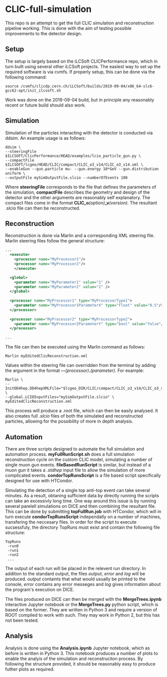 # CLIC-full-simulation
This repo is an attempt to get the full CLIC simulation and reconstruction pipeline working. This is done with the aim of testing possible improvements to the detector design.



## Setup
The setup is largely based on the iLCSoft CLICPerformance repo, which in turn built using several other iLCSoft projects. The easiest way to set up the required software is via cvmfs. If properly setup, this can be done via the following command:

```
source /cvmfs/clicdp.cern.ch/iLCSoft/builds/2019-09-04/x86_64-slc6-gcc62-opt/init_ilcsoft.sh
```

Work was done on the 2019-09-04 build, but in principle any reasonably recent or future build should also work.



## Simulation
Simulation of the particles interacting with the detector is conducted via ddsim. An example usage is as follows:

```
ddsim \
--steeringFile $ILCSOFT/ClicPerformance/HEAD/examples/lcio_particle_gun.py \
--compactFile $ILCSOFT/lcgeo/HEAD/CLIC/compact/CLIC_o3_v14/CLIC_o3_v14.xml \
--enableGun --gun.particle mu- --gun.energy 10*GeV --gun.distribution uniform \
--outputFile mySimOutputFile.slcio --numberOfEvents 100
```

Where **steeringFile** corresponds to the file that defines the parameters of the simulation, **compactFile** describes the geometry and design of the detector and the other arguments are reasonably self explanatory. The compact files come in the format **CLIC\_o**_(option)_**\_v**_(version)_. The resultant .slcio file can then be reconstructed.



## Reconstruction
Reconstruction is done via Marlin and a corresponding XML steering file. Marlin steering files follow the general structure:

```XML
...
  <execute>
    <processor name="MyProcessor1"/>
    <processor name="MyProcessor2"/>
    </execute>

  <global>
    <parameter name="MyParameter1" value="1" />
    <parameter name="MyParameter2" value="2" />
  </global>
  
  <processor name="MyProcessor1" type="MyProcessorType1">
    <parameter name="MyProcessor1ParameterX" type="float" value="0.5"/>
  </processor>
  
  <processor name="MyProcessor2" type="MyProcessorType2">
    <parameter name="MyProcessor2ParameterY" type="bool" value="false"/>
  </processor>

...
```
The file can then be executed using the Marlin command as follows:
```
Marlin myEditedClicReconstruction.xml
```
Values within the steering file can overridden from the terminal by adding the argument in the format **--**_(processor)_**.**_(parameter)_.
For example:

```
Marlin \
--InitDD4hep.DD4hepXMLFile="$lcgeo_DIR/CLIC/compact/CLIC_o3_v14/CLIC_o3_v14.xml" \
--global.LCIOInputFiles="mySimOutputFile.slcio" \
myEditedClicReconstruction.xml
```

This process will produce a .root file, which can then be easily analysed. It also creates full *.slcio* files of both the simulated and reconstructed particles, allowing for the possibility of more in depth analysis.



## Automation
There are three scripts designed to automate the full simulation and automation process. **myFullRunScript.sh** does a full simulation reconstruction cycle on the custom CLIC model, simulating a number of single muon gun events. **fileBasedRunScript** is similar, but instead of a muon gun it takes a *.stdhep* input file to allow the simulation of more complicated events. **condorTopRunsScript** is a file based script specifically designed for use with HTCondor.

Simulating the detection of a single top anti-top event can take several minutes. As a result, obtaning sufficient data by directly running the scripts can take an excessivly long time. One way around this issue is by running several parelell simulations on DICE and then combining the resultant file. This can be done by submitting **topFullRun.job** with HTCondor, which will in turn execute **condorTopRunsScript** independatly on a number of machines, transfering the neccesary files. In order for the script to execute sucsessfuly, the directory TopRuns must exist and contain the following file structure:

```
TopRuns
 -run0
 -run1
 -run2
 ...
```
The output of each run will be placed in the relevent run directory. In addition to the standard output, the files *output*, *error* and *log* will be produced. *output* containts that what would usually be printed to the console, *error* contains any error messeges and *log* gives information about the program's execution on DICE.

The files produced on DICE can then be merged with the **MergeTrees.ipynb** interactive Jupyter notebook or the **MergeTrees.py** python script, which is based on the former. They are written in Python 3 and require a version of ROOT compiled to work with such. They may work in Python 2, but this has not been tested.


## Analysis
Analysis is done using the **Analysis.ipynb** Jupyter notebook, which as before is written in Python 3. This notebook produces a number of plots to enable the analyis of the simulation and reconstruciton process. By following the structure provided, it should be reasonably easy to produce futher plots as required.




